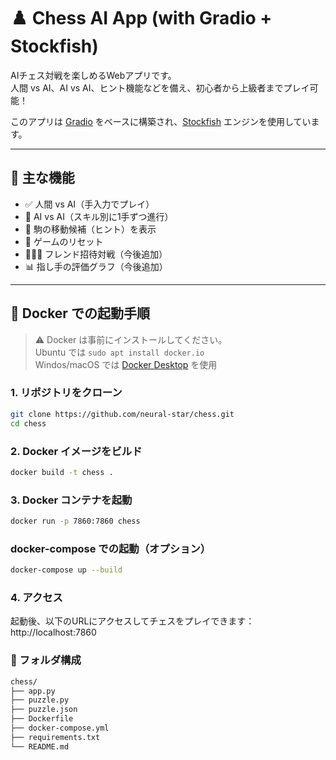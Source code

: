 # ♟️ Chess AI App (with Gradio + Stockfish)

AIチェス対戦を楽しめるWebアプリです。  
人間 vs AI、AI vs AI、ヒント機能などを備え、初心者から上級者までプレイ可能！

このアプリは [Gradio](https://www.gradio.app/) をベースに構築され、[Stockfish](https://stockfishchess.org/) エンジンを使用しています。

---

## 🚀 主な機能

- ✅ 人間 vs AI（手入力でプレイ）
- 🔁 AI vs AI（スキル別に1手ずつ進行）
- 🧠 駒の移動候補（ヒント）を表示
- 🔄 ゲームのリセット
- 🧑‍🤝‍🧑 フレンド招待対戦（今後追加）
- 📊 指し手の評価グラフ（今後追加）

---

## 🐳 Docker での起動手順

> ⚠️ Docker は事前にインストールしてください。  
> Ubuntu では `sudo apt install docker.io`  
> Windos/macOS では [Docker Desktop](https://www.docker.com/products/docker-desktop/) を使用

### 1. リポジトリをクローン

```bash
git clone https://github.com/neural-star/chess.git
cd chess
```

### 2. Docker イメージをビルド

```bash
docker build -t chess .
```

### 3. Docker コンテナを起動

```bash
docker run -p 7860:7860 chess
```

### docker-compose での起動（オプション）

```bash
docker-compose up --build
```

### 4. アクセス

起動後、以下のURLにアクセスしてチェスをプレイできます：
http://localhost:7860

### 📁 フォルダ構成

```bash
chess/
├── app.py
├── puzzle.py
├── puzzle.json
├── Dockerfile
├── docker-compose.yml
├── requirements.txt
└── README.md
```
